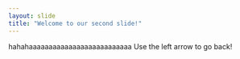 ```yaml
---
layout: slide
title: "Welcome to our second slide!"
---
```

hahahaaaaaaaaaaaaaaaaaaaaaaaaaa
Use the left arrow to go back!

